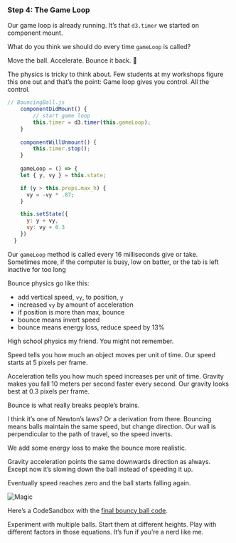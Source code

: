
### Step 4: The Game Loop

Our game loop is already running. It’s that `d3.timer` we started on
component mount.

What do you think we should do every time `gameLoop` is called?

Move the ball. Accelerate. Bounce it back. 🏀

The physics is tricky to think about. Few students at my workshops
figure this one out and that’s the point: Game loop gives you control.
All the control.

``` javascript
// BouncingBall.js
    componentDidMount() {
        // start game loop
        this.timer = d3.timer(this.gameLoop);
    }
    
    componentWillUnmount() {
        this.timer.stop();
    }
    
    gameLoop = () => {
    let { y, vy } = this.state;

    if (y > this.props.max_h) {
      vy = -vy * .87;
    }

    this.setState({
      y: y + vy,
      vy: vy + 0.3
    })
  }
```

Our `gameLoop` method is called every 16 milliseconds give or take.
Sometimes more, if the computer is busy, low on batter, or the tab is
left inactive for too long

Bounce physics go like this:

  - add vertical speed, `vy`, to position, `y`
  - increased `vy` by amount of acceleration
  - if position is more than max, bounce
  - bounce means invert speed
  - bounce means energy loss, reduce speed by 13%

High school physics my friend. You might not remember.

Speed tells you how much an object moves per unit of time. Our speed
starts at 5 pixels per frame.

Acceleration tells you how much speed increases per unit of time.
Gravity makes you fall 10 meters per second faster every second. Our
gravity looks best at 0.3 pixels per frame.

Bounce is what really breaks people’s brains.

I think it’s one of Newton’s laws? Or a derivation from there. Bouncing
means balls maintain the same speed, but change direction. Our wall is
perpendicular to the path of travel, so the speed inverts.

We add some energy loss to make the bounce more realistic.

Gravity acceleration points the same downwards direction as always.
Except now it’s slowing down the ball instead of speeding it up.

Eventually speed reaches zero and the ball starts falling again.

![Magic](https://media.giphy.com/media/12NUbkX6p4xOO4/giphy.gif)

Here’s a CodeSandbox with the [final bouncy ball
code](https://codesandbox.io/s/o4vk8zkn96).

Experiment with multiple balls. Start them at different heights. Play
with different factors in those equations. It’s fun if you’re a nerd
like
me.
